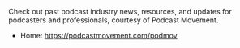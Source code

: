 Check out past podcast industry news, resources, and updates for podcasters and professionals, courtesy of Podcast Movement.

* Home: https://podcastmovement.com/podmov
